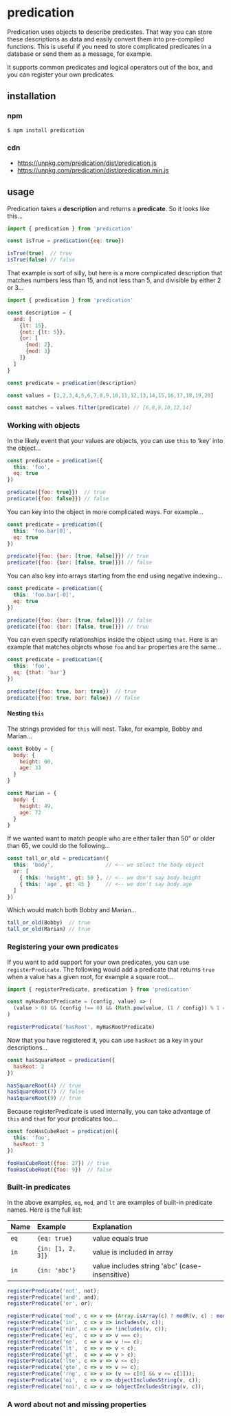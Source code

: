 # predication

Predication uses objects to describe predicates. That way you can store these descriptions as data and easily convert them into pre-compiled functions. This is useful if you need to store complicated predicates in a database or send them as a message, for example.

It supports common predicates and logical operators out of the box, and you can register your own predicates.

## installation

### npm

```bash
$ npm install predication
```

### cdn

* https://unpkg.com/predication/dist/predication.js
* https://unpkg.com/predication/dist/predication.min.js

## usage

Predication takes a **description** and returns a **predicate**. So it looks like this...

```javascript
import { predication } from 'predication'

const isTrue = predication({eq: true})

isTrue(true)  // true
isTrue(false) // false
```

That example is sort of silly, but here is a more complicated description that matches numbers less than 15, and not less than 5, and divisible by either 2 or 3...

```javascript
import { predication } from 'predication'

const description = {
  and: [
    {lt: 15},
    {not: {lt: 5}},
    {or: [
      {mod: 2},
      {mod: 3}
    ]}
  ]
}

const predicate = predication(description)

const values = [1,2,3,4,5,6,7,8,9,10,11,12,13,14,15,16,17,18,19,20]

const matches = values.filter(predicate) // [6,8,9,10,12,14]
```

### Working with objects

In the likely event that your values are objects, you can use `this` to ‘key’ into the object...

```javascript
const predicate = predication({
  this: 'foo',
  eq: true
})

predicate({foo: true}})  // true
predicate({foo: false}}) // false
```

You can key into the object in more complicated ways. For example...

```javascript
const predicate = predication({
  this: 'foo.bar[0]',
  eq: true
})

predicate({foo: {bar: [true, false]}}) // true
predicate({foo: {bar: [false, true]}}) // false
```
You can also key into arrays starting from the end using negative indexing...

```javascript
const predicate = predication({
  this: 'foo.bar[-0]',
  eq: true
})

predicate({foo: {bar: [true, false]}}) // false
predicate({foo: {bar: [false, true]}}) // true
```

You can even specify relationships inside the object using `that`. Here is an example that matches objects whose `foo` and `bar` properties are the same...

```javascript
const predicate = predication({
  this: 'foo',
  eq: {that: 'bar'}
})

predicate({foo: true, bar: true})  // true
predicate({foo: true, bar: false}) // false
```

#### Nesting `this`

The strings provided for `this` will nest. Take, for example, Bobby and Marian...

```javascript
const Bobby = {
  body: {
    height: 60,
    age: 33
  }
}

const Marian = {
  body: {
    height: 49,
    age: 72
  }
}
```

If we wanted want to match people who are either taller than 50" or older than 65, we could do the following...

```javascript
const tall_or_old = predication({
  this: 'body',                 // <-- we select the body object
  or: [
    { this: 'height', gt: 50 }, // <-- we don't say body.height
    { this: 'age', gt: 45 }     // <-- we don't say body.age
  ]
})
```

Which would match both Bobby and Marian...

```javascript
tall_or_old(Bobby)  // true
tall_or_old(Marian) // true
```

### Registering your own predicates

If you want to add support for your own predicates, you can use `registerPredicate`. The following would add a predicate that returns `true` when a value has a given root, for example a square root...

```javascript
import { registerPredicate, predication } from 'predication'

const myHasRootPredicate = (config, value) => (
  (value > 0) && (config !== 0) && (Math.pow(value, (1 / config)) % 1 === 0)
)

registerPredicate('hasRoot', myHasRootPredicate)
```

Now that you have registered it, you can use `hasRoot` as a key in your descriptions...

```javascript
const hasSquareRoot = predication({
  hasRoot: 2
})

hasSquareRoot(4) // true
hasSquareRoot(7) // false
hasSquareRoot(9) // true
```
Because registerPredicate is used internally, you can take advantage of `this` and `that` for your predicates too...

```javascript
const fooHasCubeRoot = predication({
  this: 'foo',
  hasRoot: 3
})

fooHasCubeRoot({foo: 27}) // true
fooHasCubeRoot({foo: 9})  // false
```

### Built-in predicates

In the above examples, `eq`, `mod`, and `lt` are examples of built-in predicate names. Here is the full list:

| Name | Example | Explanation |
| :--  | :------ | :---------- |
| `eq` | `{eq: true}` | value equals true |
| `in` | `{in: [1, 2, 3]}` | value is included in array  |
| `in` | `{in: 'abc'}` | value includes string 'abc' (case-insensitive) |

```javascript
registerPredicate('not', not);
registerPredicate('and', and);
registerPredicate('or', or);

registerPredicate('mod', c => v => (Array.isArray(c) ? modR(v, c) : mod(v, c)));
registerPredicate('in',  c => v => includes(v, c));
registerPredicate('nin', c => v => !includes(v, c));
registerPredicate('eq',  c => v => v === c);
registerPredicate('ne',  c => v => v !== c);
registerPredicate('lt',  c => v => v < c);
registerPredicate('gt',  c => v => v > c);
registerPredicate('lte', c => v => v <= c);
registerPredicate('gte', c => v => v >= c);
registerPredicate('rng', c => v => (v >= c[0] && v <= c[1]));
registerPredicate('oi',  c => v => objectIncludesString(v, c));
registerPredicate('noi', c => v => !objectIncludesString(v, c));
```

### A word about not and missing properties
